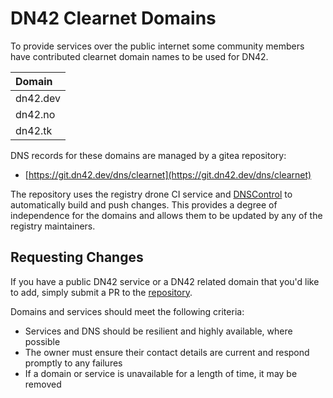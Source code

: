 # DN42 Clearnet Domains

To provide services over the public internet some community members have contributed clearnet domain names to be used for DN42.

|Domain|
|:--|
|dn42.dev|
|dn42.no|
|dn42.tk|


DNS records for these domains are managed by a gitea repository:

- [https://git.dn42.dev/dns/clearnet](https://git.dn42.dev/dns/clearnet)

The repository uses the registry drone CI service and [DNSControl](https://stackexchange.github.io/dnscontrol/) to automatically build and push changes. This provides a degree of independence for the domains and allows them to be updated by any of the registry maintainers.

## Requesting Changes

If you have a public DN42 service or a DN42 related domain that you'd like to add, simply submit a PR to the [repository](https://git.dn42.dev/dns/clearnet).

Domains and services should meet the following criteria:

- Services and DNS should be resilient and highly available, where possible
- The owner must ensure their contact details are current and respond promptly to any failures
- If a domain or service is unavailable for a length of time, it may be removed
